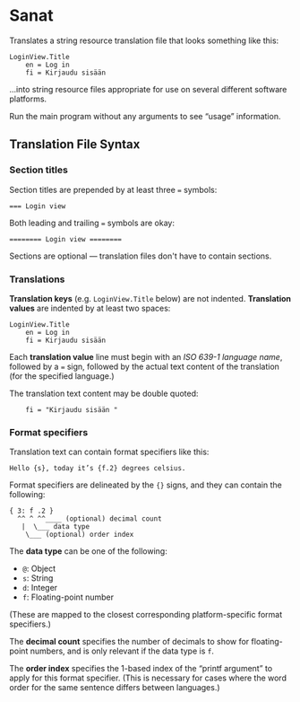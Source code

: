
Sanat
=====

Translates a string resource translation file that looks something like this:

    LoginView.Title
        en = Log in
        fi = Kirjaudu sisään

…into string resource files appropriate for use on several different software platforms.

Run the main program without any arguments to see “usage” information.


Translation File Syntax
------------------------

### Section titles

Section titles are prepended by at least three `=` symbols:

    === Login view

Both leading and trailing `=` symbols are okay:

    ======== Login view ========

Sections are optional — translation files don't have to contain sections.


### Translations

__Translation keys__ (e.g. `LoginView.Title` below) are not indented.
__Translation values__ are indented by at least two spaces:

    LoginView.Title
        en = Log in
        fi = Kirjaudu sisään

Each __translation value__ line must begin with an _ISO 639-1 language name_, followed by a `=` sign, followed by the actual text content of the translation (for the specified language.)

The translation text content may be double quoted:

        fi = "Kirjaudu sisään "


### Format specifiers

Translation text can contain format specifiers like this:

    Hello {s}, today it’s {f.2} degrees celsius.

Format specifiers are delineated by the `{}` signs, and they can contain the following:

    { 3: f .2 }
      ^^ ^ ^^____ (optional) decimal count
       |  \___ data type
        \___ (optional) order index

The __data type__ can be one of the following:

- `@`: Object
- `s`: String
- `d`: Integer
- `f`: Floating-point number

(These are mapped to the closest corresponding platform-specific format specifiers.)

The __decimal count__ specifies the number of decimals to show for floating-point numbers, and is only relevant if the data type is `f`.

The __order index__ specifies the 1-based index of the “printf argument” to apply for this format specifier. (This is necessary for cases where the word order for the same sentence differs between languages.)


